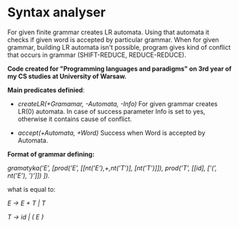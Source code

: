 # Syntax analyser
For given finite grammar creates LR automata. Using that automata it checks if given word is accepted by particular grammar. When for given grammar, building LR automata isn't possible, program gives kind of conflict that occurs in grammar (SHIFT-REDUCE, REDUCE-REDUCE).

**Code created for "Programming languages ​​and paradigms" on 3rd year of my CS studies at University of Warsaw.**

**Main predicates definied**:
* *createLR(+Gramamar, -Automata, -Info)*
For given grammar creates LR(0) automata. In case of success parameter Info is set to yes, otherwise it contains cause of conflict.

* *accept(+Automata, +Word)*
Success when Word is accepted by Automata.

**Format of grammar defining:**

*gramatyka(’E’, [prod(’E’, [[nt(’E’),+,nt(’T’)], [nt(’T’)]]),
prod(’T’, [[id], [’(’, nt(’E’), ’)’]]) ]).*

what is equal to:

*E -> E + T | T*

*T -> id | ( E )*


